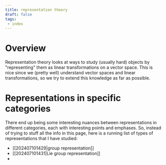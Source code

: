 ```yaml
---
title: representation theory
draft: false
tags:
 - index
---
```

# Overview
Representation theory looks at ways to study (usually hard) objects by "representing" them as linear transformations on a vector space. 
This is nice since we (pretty well) understand vector spaces and linear transformations, so we try to extend this knowledge as far as possible. 

# Representations in specific categories
There end up being some interesting nuances between representations in different categories, each with interesting points and emphases. 
So, instead of trying to stuff all the info in this page, here is a running list of types of representations that I have studied:

 - [[202407101429|group representation]]
 - [[202407101431|Lie group representation]]
 - 